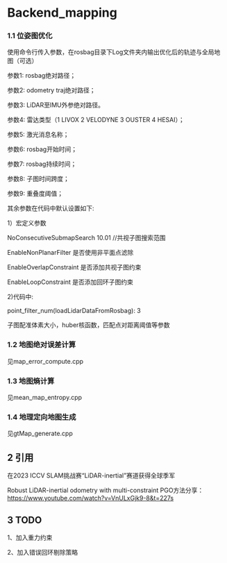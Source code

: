 # Backend_mapping





### 1.1 位姿图优化
使用命令行传入参数，在rosbag目录下Log文件夹内输出优化后的轨迹与全局地图（可选）

参数1: rosbag绝对路径；

参数2: odometry traj绝对路径；

参数3: LiDAR至IMU外参绝对路径。

参数4: 雷达类型（1 LIVOX 2 VELODYNE 3 OUSTER 4 HESAI）；

参数5: 激光消息名称；

参数6: rosbag开始时间；

参数7: rosbag持续时间；

参数8: 子图时间跨度；

参数9: 重叠度阈值；

其余参数在代码中默认设置如下: 

1）宏定义参数

NoConsecutiveSubmapSearch 10.01 //共视子图搜索范围

EnableNonPlanarFilter 是否使用非平面点滤除

EnableOverlapConstraint 是否添加共视子图约束

EnableLoopConstraint 是否添加回环子图约束

2)代码中: 

point_filter_num(loadLidarDataFromRosbag): 3

子图配准体素大小，huber核函数，匹配点对距离阈值等参数

### 1.2 地图绝对误差计算
见map_error_compute.cpp

### 1.3 地图熵计算
见mean_map_entropy.cpp

### 1.4 地理定向地图生成
见gtMap_generate.cpp

## 2 引用
在2023 ICCV SLAM挑战赛“LiDAR-inertial”赛道获得全球季军

Robust LiDAR-inertial odometry with multi-constraint PGO方法分享：https://www.youtube.com/watch?v=VnULxGjk9-8&t=227s 

## 3 TODO
1、加入重力约束

2、加入错误回环剔除策略

